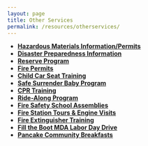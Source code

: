 ```yaml
---
layout: page
title: Other Services
permalink: /resources/otherservices/
---
```


* **[Hazardous Materials Information/Permits](#)**
* **[Disaster Preparedness Information](#)**
* **[Reserve Program](#)**
* **[Fire Permits](#)**
* **[Child Car Seat Training](#)**
* **[Safe Surrender Baby Program](#)**
* **[CPR Training](#)**
* **[Ride-Along Program](#)**
* **[Fire Safety School Assemblies](#)**
* **[Fire Station Tours & Engine Visits](#)**
* **[Fire Extinguisher Training](#)**
* **[Fill the Boot MDA Labor Day Drive](#)**
* **[Pancake Community Breakfasts](#)**